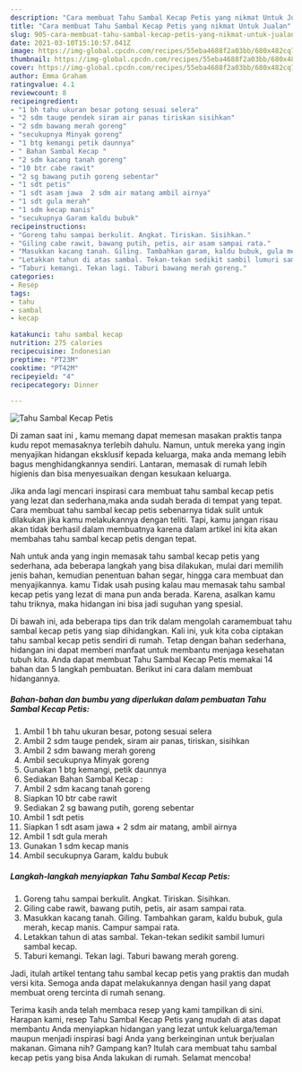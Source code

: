 ```yaml
---
description: "Cara membuat Tahu Sambal Kecap Petis yang nikmat Untuk Jualan"
title: "Cara membuat Tahu Sambal Kecap Petis yang nikmat Untuk Jualan"
slug: 905-cara-membuat-tahu-sambal-kecap-petis-yang-nikmat-untuk-jualan
date: 2021-03-10T15:10:57.041Z
image: https://img-global.cpcdn.com/recipes/55eba4688f2a03bb/680x482cq70/tahu-sambal-kecap-petis-foto-resep-utama.jpg
thumbnail: https://img-global.cpcdn.com/recipes/55eba4688f2a03bb/680x482cq70/tahu-sambal-kecap-petis-foto-resep-utama.jpg
cover: https://img-global.cpcdn.com/recipes/55eba4688f2a03bb/680x482cq70/tahu-sambal-kecap-petis-foto-resep-utama.jpg
author: Emma Graham
ratingvalue: 4.1
reviewcount: 8
recipeingredient:
- "1 bh tahu ukuran besar potong sesuai selera"
- "2 sdm tauge pendek siram air panas tiriskan sisihkan"
- "2 sdm bawang merah goreng"
- "secukupnya Minyak goreng"
- "1 btg kemangi petik daunnya"
- " Bahan Sambal Kecap "
- "2 sdm kacang tanah goreng"
- "10 btr cabe rawit"
- "2 sg bawang putih goreng sebentar"
- "1 sdt petis"
- "1 sdt asam jawa  2 sdm air matang ambil airnya"
- "1 sdt gula merah"
- "1 sdm kecap manis"
- "secukupnya Garam kaldu bubuk"
recipeinstructions:
- "Goreng tahu sampai berkulit. Angkat. Tiriskan. Sisihkan."
- "Giling cabe rawit, bawang putih, petis, air asam sampai rata."
- "Masukkan kacang tanah. Giling. Tambahkan garam, kaldu bubuk, gula merah, kecap manis. Campur sampai rata."
- "Letakkan tahun di atas sambal. Tekan-tekan sedikit sambil lumuri sambal kecap."
- "Taburi kemangi. Tekan lagi. Taburi bawang merah goreng."
categories:
- Resep
tags:
- tahu
- sambal
- kecap

katakunci: tahu sambal kecap 
nutrition: 275 calories
recipecuisine: Indonesian
preptime: "PT23M"
cooktime: "PT42M"
recipeyield: "4"
recipecategory: Dinner

---
```



![Tahu Sambal Kecap Petis](https://img-global.cpcdn.com/recipes/55eba4688f2a03bb/680x482cq70/tahu-sambal-kecap-petis-foto-resep-utama.jpg)

Di zaman  saat ini , kamu memang dapat memesan masakan praktis tanpa kudu repot memasaknya terlebih dahulu. Namun, untuk mereka yang ingin menyajikan hidangan eksklusif kepada keluarga, maka anda memang lebih bagus menghidangkannya sendiri. Lantaran, memasak di rumah lebih higienis dan bisa menyesuaikan dengan kesukaan keluarga.

Jika anda lagi mencari inspirasi cara membuat tahu sambal kecap petis yang lezat dan sederhana,maka anda sudah berada di tempat yang tepat. Cara membuat tahu sambal kecap petis  sebenarnya tidak sulit untuk dilakukan jika kamu melakukannya dengan teliti. Tapi, kamu jangan risau akan tidak berhasil dalam membuatnya 
karena dalam artikel ini kita akan membahas tahu sambal kecap petis dengan tepat.  



Nah untuk anda yang ingin memasak tahu sambal kecap petis yang sederhana, ada beberapa langkah yang bisa dilakukan, mulai dari memilih jenis bahan, kemudian penentuan bahan segar, hingga cara membuat dan menyajikannya. kamu Tidak usah pusing kalau mau memasak tahu sambal kecap petis yang lezat di mana pun anda berada. Karena, asalkan kamu  tahu triknya, maka hidangan ini bisa jadi suguhan yang spesial.

Di bawah ini, ada beberapa tips dan trik dalam mengolah caramembuat tahu sambal kecap petis yang siap dihidangkan. Kali ini, yuk kita coba ciptakan tahu sambal kecap petis sendiri di rumah. Tetap dengan bahan sederhana, hidangan ini dapat memberi manfaat untuk membantu menjaga kesehatan tubuh kita. Anda dapat membuat Tahu Sambal Kecap Petis memakai 14 bahan dan 5 langkah pembuatan. Berikut ini cara dalam membuat hidangannya.

<!--inarticleads1-->

##### Bahan-bahan dan bumbu yang diperlukan dalam pembuatan Tahu Sambal Kecap Petis:

1. Ambil 1 bh tahu ukuran besar, potong sesuai selera
1. Ambil 2 sdm tauge pendek, siram air panas, tiriskan, sisihkan
1. Ambil 2 sdm bawang merah goreng
1. Ambil secukupnya Minyak goreng
1. Gunakan 1 btg kemangi, petik daunnya
1. Sediakan  Bahan Sambal Kecap :
1. Ambil 2 sdm kacang tanah goreng
1. Siapkan 10 btr cabe rawit
1. Sediakan 2 sg bawang putih, goreng sebentar
1. Ambil 1 sdt petis
1. Siapkan 1 sdt asam jawa + 2 sdm air matang, ambil airnya
1. Ambil 1 sdt gula merah
1. Gunakan 1 sdm kecap manis
1. Ambil secukupnya Garam, kaldu bubuk




<!--inarticleads2-->

##### Langkah-langkah menyiapkan Tahu Sambal Kecap Petis:

1. Goreng tahu sampai berkulit. Angkat. Tiriskan. Sisihkan.
1. Giling cabe rawit, bawang putih, petis, air asam sampai rata.
1. Masukkan kacang tanah. Giling. Tambahkan garam, kaldu bubuk, gula merah, kecap manis. Campur sampai rata.
1. Letakkan tahun di atas sambal. Tekan-tekan sedikit sambil lumuri sambal kecap.
1. Taburi kemangi. Tekan lagi. Taburi bawang merah goreng.




Jadi, itulah artikel tentang  tahu sambal kecap petis  yang praktis dan mudah versi kita. Semoga anda dapat melakukannya dengan hasil yang dapat membuat oreng tercinta di rumah senang. 

Terima kasih anda telah membaca resep yang kami tampilkan di sini. Harapan kami, resep  Tahu Sambal Kecap Petis yang mudah di atas dapat membantu Anda menyiapkan hidangan yang lezat untuk keluarga/teman maupun menjadi inspirasi bagi Anda yang berkeinginan untuk berjualan makanan. Gimana nih? Gampang kan? Itulah cara membuat tahu sambal kecap petis yang bisa Anda lakukan di rumah. Selamat mencoba!

